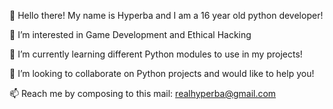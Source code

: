 👋 Hello there! My name is Hyperba and I am a 16 year old python developer! 

👀 I’m interested in Game Development and Ethical Hacking

🌱 I’m currently learning different Python modules to use in my projects!

💞️ I’m looking to collaborate on Python projects and would like to help you!

📫 Reach me by composing to this mail: realhyperba@gmail.com


